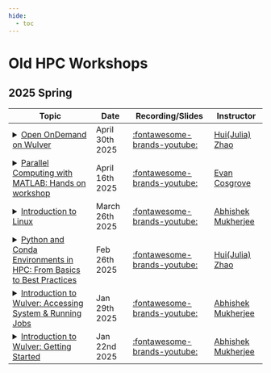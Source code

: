 ```yaml
---
hide:
  - toc
---
```


# Old HPC Workshops

## 2025 Spring

| Topic                                                                                                                                                                                                                                                                                                                                                                                                                                                                                                                                                                                                                                                                                                                                           | Date            | Recording/Slides                                                                                                                                                        | Instructor                                                                  |
|-------------------------------------------------------------------------------------------------------------------------------------------------------------------------------------------------------------------------------------------------------------------------------------------------------------------------------------------------------------------------------------------------------------------------------------------------------------------------------------------------------------------------------------------------------------------------------------------------------------------------------------------------------------------------------------------------------------------------------------------------|-----------------|-------------------------------------------------------------------------------------------------------------------------------------------------------------------------|-----------------------------------------------------------------------------|
| <details><summary>[Open OnDemand on Wulver](6_intro_to_OnDemand.md)</summary>Provides information on NJIT’s Open OnDemand portal, a browser-based gateway to the Wulver cluster and shared storage. With a focus on streamlining your HPC workflows, you will explore common scenarios and tasks through interactive demos. This webinar provides a detailed understanding of how to manage your files on the cluster, run interactive applications like Jupyter Notebook and RStudio, launch a full Linux desktop environment in a browser, and submit and monitor SLURM jobs. Additionally, it provides information on how to track resource usage and optimize your job performance for efficient computing on the Wulver cluster.</details> | April 30th 2025 | [:fontawesome-brands-youtube:](../../HPC_Events_and_Workshops/Workshop_and_Training_Videos/index.md#open-ondemand-on-wulver)                                            | [Hui(Julia) Zhao](../../about/index.md#research-computing-facilitator)      |
| <details><summary>[Parallel Computing with MATLAB: Hands on workshop](5_parallel_computing_with_matlab.md)</summary>This hands-on workshop introduces parallel and distributed computing in MATLAB with a focus on speeding up application codes and offloading computers. By working through common scenarios and workflows using hands-on demos, this webinar provides a detailed understanding of the parallel constructs in MATLAB, their capabilities, and some of the common hurdles that users encounter when using them.</details>                                                                                                                                                                                                      | April 16th 2025 | [:fontawesome-brands-youtube:](https://www.mathworks.com/company/events/webinars/upcoming/parallel-computing-with-matlab-hands-on-workshop-4777000.html)                | [Evan Cosgrove](mailto:ecosgrov@mathworks.com)                              |
| <details><summary>[Introduction to Linux](4_intro_to_linux.md)</summary> This webinar introducing the basics of Linux, essential for working in High-Performance Computing (HPC) environments. </details>                                                                                                                                                                                                                                                                                                                                                                                                                                                                                                                                       | March 26th 2025 | [:fontawesome-brands-youtube:](../../HPC_Events_and_Workshops/Workshop_and_Training_Videos/index.md#introduction-to-linux)                                              | [Abhishek Mukherjee](../../about/index.md#research-computing-facilitator_1) |
| <details><summary>[Python and Conda Environments in HPC: From Basics to Best Practices](3_conda_training.md)</summary>This workshop offers a basic concept of using Python for High-Performance Computing (HPC) and effectively managing Python environments with Conda. This webinar empowers participants to leverage the power of Python for their scientific computing needs on HPC systems.</details>                                                                                                                                                                                                                                                                                                                                      | Feb 26th 2025   | [:fontawesome-brands-youtube:](../../HPC_Events_and_Workshops/Workshop_and_Training_Videos/index.md#python-and-conda-environments-in-hpc-from-basics-to-best-practices) | [Hui(Julia) Zhao](../../about/index.md#research-computing-facilitator)      |
| <details><summary>[Introduction to Wulver: Accessing System & Running Jobs](2_intro_to_Wulver_II.md)</summary>The HPC training event focuses on providing the fundamentals of SLURM (Simple Linux Utility for Resource Management), a workload manager. This virtual session will equip you with the essential skills needed to effectively utilize HPC resources using SLURM.</details>                                                                                                                                                                                                                                                                                                                                                        | Jan 29th 2025   | [:fontawesome-brands-youtube:](../../HPC_Events_and_Workshops/Workshop_and_Training_Videos/index.md#introduction-to-wulver-accessing-system-running-jobs)               | [Abhishek Mukherjee](../../about/index.md#research-computing-facilitator_1) |  
| <details><summary>[Introduction to Wulver: Getting Started](1_intro_to_Wulver_I.md)</summary> This webinar introduces NJIT's HPC environment, Wulver. This virtual session will provide essential information about the Wulver cluster, how to get an account, and allocation details.</details>                                                                                                                                                                                                                                                                                                                                                                                                                                                | Jan 22nd 2025   | [:fontawesome-brands-youtube:](../../HPC_Events_and_Workshops/Workshop_and_Training_Videos/index.md#introduction-to-wulver-getting-started)                             | [Abhishek Mukherjee](../../about/index.md#research-computing-facilitator_1) |